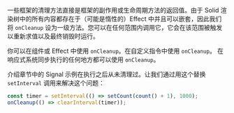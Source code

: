 一些框架的清理方法直接是框架的副作用或生命周期方法的返回值。由于 Solid 渲染树中的所有内容都存在于（可能是惰性的）Effect 中并且可以嵌套，因此我们将 `onCleanup` 设为一级方法。您可以在任何范围内调用它，它会在该范围被触发以重新求值以及最终销毁时运行。

你可以在组件或 Effect 中使用 `onCleanup`。在自定义指令中使用 `onCleanup`。 在响应式系统同步执行的任何地方都可以使用 `onCleanup`。

介绍章节中的 Signal 示例在执行之后从未清理过。让我们通过用这个替换 `setInterval` 调用来解决这个问题：

```js
const timer = setInterval(() => setCount(count() + 1), 1000);
onCleanup(() => clearInterval(timer));
```
